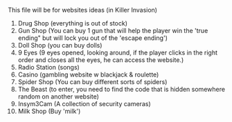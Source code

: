 This file will be for websites ideas (in Killer Invasion)

1. Drug Shop (everything is out of stock)
2. Gun Shop (You can buy 1 gun that will help the player win the 'true ending" but will lock you out of the 'escape ending')
3. Doll Shop (you can buy dolls)
4. 9 Eyes (9 eyes opened, looking around, if the player clicks in the right order and closes all the eyes, he can access the website.)
5. Radio Station (songs)
6. Casino (gambling website w blackjack & roulette)
7. Spider Shop (You can buy different sorts of spiders)
8. The Beast (to enter, you need to find the code that is hidden somewhere random on another website)
9. Insym3Cam (A collection of security cameras)
10. Milk Shop (Buy 'milk')
